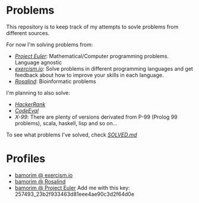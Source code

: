 # Problems

This repository is to keep track of my attempts to sovle problems from different sources.

For now I'm solving problems from:

- [*Project Euler*](https://projecteuler.net/): Mathematical/Computer programming problems. Language agnostic
- [*exercism.io*](http://exercism.io/): Solve problems in different programming languages and get feedback about how to improve your skills in each language.
- [*Rosalind*](http://rosalind.info/): Bioinformatic problems

I'm planning to also solve:
- [*HackerRank*](https://www.hackerrank.com/)
- [*CodeEval*](https://www.codeeval.com/)
- *X-99*: There are plenty of versions derivated from P-99 (Prolog 99 problems), scala, haskell, lisp and so on...

To see what problems I've solved, check [*SOLVED.md*](SOLVED.md)

# Profiles

* [bamorim @ exercism.io](http://exercism.io/bamorim)
* [bamorim @ Rosalind](http://rosalind.info/users/bamorim/)
* [bamorim @ Project Euler](https://projecteuler.net/progress=bamorim) Add me with this key: 257493_23b2f933463d81eee4ae90c3d2f64d0e
